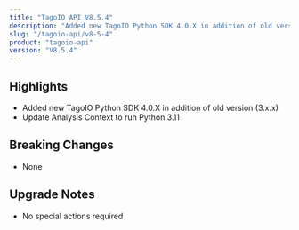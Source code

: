 ```yaml
---
title: "TagoIO API V8.5.4"
description: "Added new TagoIO Python SDK 4.0.X in addition of old version (3.x.x)"
slug: "/tagoio-api/v8-5-4"
product: "tagoio-api"
version: "V8.5.4"
---
```


## Highlights

- Added new TagoIO Python SDK 4.0.X in addition of old version (3.x.x)
- Update Analysis Context to run Python 3.11

## Breaking Changes

- None

## Upgrade Notes

- No special actions required
